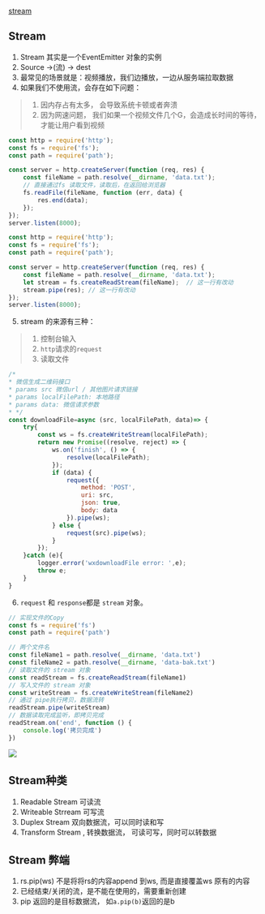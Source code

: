 [stream](https://mp.weixin.qq.com/s?__biz=MzUxNzk1MjQ0Ng==&mid=2247484099&idx=1&sn=49778ebe663d936398b728c08376a7db&chksm=f9910412cee68d04bd409eb21b3a37c34904083a79b380d247371f6de2132aaf0cf37d0c84b2&scene=178&cur_album_id=1529105963545313281#rd)
## Stream
1. Stream 其实是一个EventEmitter 对象的实例
2. Source ->(流) -> dest
3. 最常见的场景就是：视频播放，我们边播放，一边从服务端拉取数据
4. 如果我们不使用流，会存在如下问题：
> 1. 因内存占有太多， 会导致系统卡顿或者奔溃
> 2. 因为网速问题， 我们如果一个视频文件几个G，会造成长时间的等待， 才能让用户看到视频
```javascript
const http = require('http');
const fs = require('fs');
const path = require('path');

const server = http.createServer(function (req, res) {
    const fileName = path.resolve(__dirname, 'data.txt');
    // 直接通过fs 读取文件，读取后，在返回给浏览器
    fs.readFile(fileName, function (err, data) {
        res.end(data);
    });
});
server.listen(8000);
```
```javascript
const http = require('http');
const fs = require('fs');
const path = require('path');

const server = http.createServer(function (req, res) {
    const fileName = path.resolve(__dirname, 'data.txt');
    let stream = fs.createReadStream(fileName);  // 这一行有改动
    stream.pipe(res); // 这一行有改动
});
server.listen(8000);
```
5. stream 的来源有三种：
> 1. 控制台输入
> 2. `http`请求的`request`
> 3. 读取文件
```javascript
/*
* 微信生成二维码接口
* params src 微信url / 其他图片请求链接
* params localFilePath: 本地路径
* params data: 微信请求参数
* */
const downloadFile=async (src, localFilePath, data)=> {
    try{
        const ws = fs.createWriteStream(localFilePath);
        return new Promise((resolve, reject) => {
            ws.on('finish', () => {
                resolve(localFilePath);
            });
            if (data) {
                request({
                    method: 'POST',
                    uri: src,
                    json: true,
                    body: data
                }).pipe(ws);
            } else {
                request(src).pipe(ws);
            }
        });
    }catch (e){
        logger.error('wxdownloadFile error: ',e);
        throw e;
    }
}
```
6. `request` 和 `response`都是 `stream` 对象。

```javascript
// 实现文件的Copy
const fs = require('fs')
const path = require('path')

// 两个文件名
const fileName1 = path.resolve(__dirname, 'data.txt')
const fileName2 = path.resolve(__dirname, 'data-bak.txt')
// 读取文件的 stream 对象
const readStream = fs.createReadStream(fileName1)
// 写入文件的 stream 对象
const writeStream = fs.createWriteStream(fileName2)
// 通过 pipe执行拷贝，数据流转
readStream.pipe(writeStream)
// 数据读取完成监听，即拷贝完成
readStream.on('end', function () {
    console.log('拷贝完成')
})
```
![](https://mmbiz.qpic.cn/mmbiz_jpg/YBFV3Da0Nwu0XfZxNmfNMjGZXHdZCC0FzxpxvXpoLA5uDNTeVfuYcPOQXUP7OhiaxWruibohnsfQ47RuDMBjoE0A/640?wx_fmt=jpeg&wxfrom=5&wx_lazy=1&wx_co=1)

## Stream种类
1. Readable Stream 可读流
2. Writeable Strream 可写流
3. Duplex Stream 双向数据流，可以同时读和写
4. Transform Stream , 转换数据流， 可读可写，同时可以转数据

## Stream 弊端
1. rs.pip(ws) 不是将将rs的内容append 到ws, 而是直接覆盖ws 原有的内容
2. 已经结束/关闭的流，是不能在使用的，需要重新创建
3. pip 返回的是目标数据流， 如`a.pip(b)`返回的是b 
